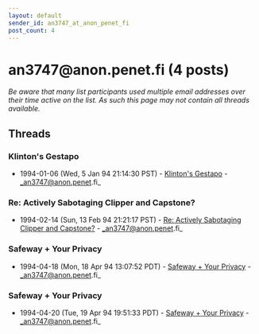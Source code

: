 ```yaml
---
layout: default
sender_id: an3747_at_anon_penet_fi
post_count: 4
---
```


# an3747<span>@</span>anon.penet.fi (4 posts)

_Be aware that many list participants used multiple email addresses over their time active on the list. As such this page may not contain all threads available._

## Threads

### Klinton's Gestapo
+ 1994-01-06 (Wed, 5 Jan 94 21:14:30 PST) - [Klinton's Gestapo](/archive/1994/01/062f0c956545e7aa5b28bdddca5767a65e1f6d6b30be375f302eec95153e0383) - _an3747@anon.penet.fi_

### Re: Actively Sabotaging Clipper and Capstone?
+ 1994-02-14 (Sun, 13 Feb 94 21:21:17 PST) - [Re: Actively Sabotaging Clipper and Capstone?](/archive/1994/02/4fc30474e79923fb39b3010e92a340185378e8d465d6d76553daadf57c405096) - _an3747@anon.penet.fi_

### Safeway + Your Privacy
+ 1994-04-18 (Mon, 18 Apr 94 13:07:52 PDT) - [Safeway + Your Privacy](/archive/1994/04/4107fb11af9f90d5a2f7498db4cba5422d36f040d7d3724916e128352e54453d) - _an3747@anon.penet.fi_

### Safeway + Your Privacy
+ 1994-04-20 (Tue, 19 Apr 94 19:51:33 PDT) - [Safeway + Your Privacy](/archive/1994/04/ee0f24ffe1bfe27e92ca5376cfbff7253376fc3d3de53513e030a25a313240ee) - _an3747@anon.penet.fi_


